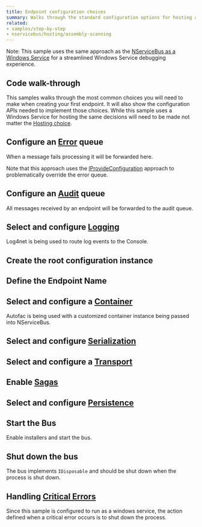 ```yaml
---
title: Endpoint configuration choices
summary: Walks through the standard configuration options for hosting an endpoint.
related:
- samples/step-by-step
- nservicebus/hosting/assembly-scanning
---
```


Note: This sample uses the same approach as the [NServiceBus as a Windows Service](/samples/hosting/windows-service/) for a streamlined Windows Service debugging experience.

## Code walk-through

This samples walks through the most common choices you will need to make when creating your first endpoint. It will also show the configuration APIs needed to implement those choices. While this sample uses a Windows Service for hosting the same decisions will need to be made not matter the [Hosting choice](/nservicebus/hosting). 

## Configure an [Error](/nservicebus/errors) queue

When a message fails processing it will be forwarded here.

<!-- import error -->

Note that this approach uses the [IProvideConfiguration](/nservicebus/hosting/custom-configuration-providers.md) approach to problematically override the error queue.

## Configure an [Audit](/nservicebus/operations/auditing.md) queue

All messages received by an endpoint will be forwarded to the audit queue.

<!-- import audit -->

## Select and configure [Logging](/nservicebus/logging)

Log4net is being used to route log events to the Console.

<!-- import logging -->
 
## Create the root configuration instance

<!-- import create-config -->

## Define the Endpoint Name

<!-- import endpoint-name -->

## Select and configure a [Container](/nservicebus/containers)

Autofac is being used with a customized container instance being passed into NServiceBus.

<!-- import container -->

## Select and configure [Serialization](/nservicebus/serialization)

<!-- import serialization -->

## Select and configure a [Transport](/nservicebus/transports)

<!-- import transport -->

## Enable [Sagas](/nservicebus/sagas)

<!-- import sagas -->

## Select and configure [Persistence](/nservicebus/persistence)

<!-- import persistence -->

## Start the Bus

Enable installers and start the bus.

<!-- import start-bus -->

## Shut down the bus

The bus implements `IDisposable` and should be shut down when the process is shut down.

<!-- import stop-bus -->

## Handling [Critical Errors](/nservicebus/hosting/critical-errors.md)
Since this sample is configured to run as a windows service, the action defined when a critical error occurs is to shut down the process. 

<!-- import critical-errors -->